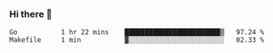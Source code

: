 ### Hi there 👋

<!--
**yeya24/yeya24** is a ✨ _special_ ✨ repository because its `README.md` (this file) appears on your GitHub profile.

Here are some ideas to get you started:

- 🔭 I’m currently working on ...
- 🌱 I’m currently learning ...
- 👯 I’m looking to collaborate on ...
- 🤔 I’m looking for help with ...
- 💬 Ask me about ...
- 📫 How to reach me: ...
- 😄 Pronouns: ...
- ⚡ Fun fact: ...
-->

<!--START_SECTION:waka-->
```text
Go           1 hr 22 mins    ████████████████████████▒   97.24 % 
Makefile     1 min           ▓░░░░░░░░░░░░░░░░░░░░░░░░   02.33 % 
```
<!--END_SECTION:waka-->
